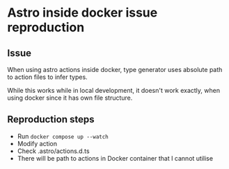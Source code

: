# Astro inside docker issue reproduction

## Issue

When using astro actions inside docker,
type generator uses absolute path to action files to infer types.

While this works while in local development,
it doesn't work exactly, when using docker since it has own file structure. 


## Reproduction steps

- Run `docker compose up --watch`
- Modify action
- Check .astro/actions.d.ts
- There will be path to actions in Docker container that I cannot utilise
